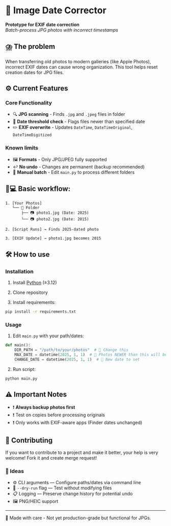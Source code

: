 # 📅 Image Date Corrector

**Prototype for EXIF date correction**  
_Batch-process JPG photos with incorrect timestamps_

## ⛈️ The problem

When transferring old photos to modern galleries (like Apple Photos), incorrect EXIF dates can cause wrong organization.
This tool helps reset creation dates for JPG files.

## ⚙️ Current Features

### Core Functionality

- 🔍 **JPG scanning** - Finds `.jpg` and `.jpeg` files in folder
- 📅 **Date threshold check** - Flags files newer than specified date
- ✏️ **EXIF overwrite** - Updates `DateTime`, `DateTimeOriginal`, `DateTimeDigitized`

### Known limits

- 🖼 **Formats** - Only JPG/JPEG fully supported
- ↩️ **No undo** - Changes are permanent (backup recommended)
- 📝 **Manual batch** - Edit `main.py` to process different folders

## 🧑💻 Basic workflow:

```ascii
1. [Your Photos]
   └── 📂 Folder
       ├── 📷 photo1.jpg (Date: 2025)
       └── 📷 photo2.jpg (Date: 2015)

2. [Script Runs] → Finds 2025-dated photo

3. [EXIF Update] → photo1.jpg becomes 2015  
```

## 🛠 How to use

### Installation

1. Install [Python](https://www.python.org/) (≥3.12)

2. Clone repository

3. Install requirements:

```bash
pip install -r requirements.txt
```

### Usage

1. Edit `main.py` with your path/dates:

```python
def main():
    DIR_PATH = "/path/to/your/photos"  # 🔑 Change this
    MAX_DATE = datetime(2025, 1, 1)  # 📅 Photos NEWER than this will be changed
    CHANGE_DATE = datetime(2025, 1, 1)  # 🎯 New date to set
```

2. Run script:

```bash
python main.py
```

## ⚠️ Important Notes

- ❗ **Always backup photos first**
- ❗ Test on copies before processing originals
- ❗ Only works with EXIF-aware apps (Finder dates unchanged)

## 🤝 Contributing

If you want to contribute to a project and make it better, your help is very welcome! Fork it and create merge request!

### 🔮 Ideas

- ⚙️ CLI arguments — Configure paths/dates via command line
- 🧪 `--dry-run` flag — Test without modifying files
- 📋 Logging — Preserve change history for potential undo
- 🖼 PNG/HEIC support

---

🔨 Made with care - Not yet production-grade but functional for JPGs.